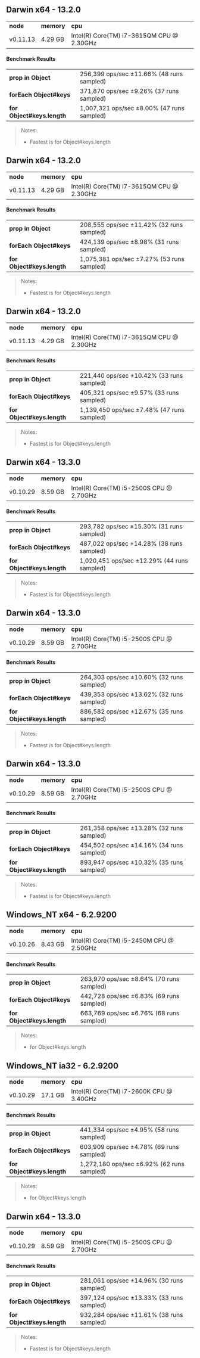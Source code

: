 Darwin x64 - 13.2.0
-----

<table><tr><td><b>node</b></td><td><b>memory</b></td><td><b>cpu</b></td></tr><tr><td>v0.11.13</td><td>4.29 GB</td><td>Intel(R) Core(TM) i7-3615QM CPU @ 2.30GHz</td></tr></table>

#### Benchmark Results ####

<table><tr><td><b>prop in Object</b></td><td>256,399 ops/sec ±11.66% (48 runs sampled)
</td></tr><tr><td><b>forEach Object#keys</b></td><td>371,870 ops/sec ±9.26% (37 runs sampled)
</td></tr><tr><td><b>for Object#keys.length</b></td><td>1,007,321 ops/sec ±8.00% (47 runs sampled)
</td></tr></table>

> Notes:
> - Fastest is for Object#keys.length


Darwin x64 - 13.2.0
-----

<table><tr><td><b>node</b></td><td><b>memory</b></td><td><b>cpu</b></td></tr><tr><td>v0.11.13</td><td>4.29 GB</td><td>Intel(R) Core(TM) i7-3615QM CPU @ 2.30GHz</td></tr></table>

#### Benchmark Results ####

<table><tr><td><b>prop in Object</b></td><td>208,555 ops/sec ±11.42% (32 runs sampled)
</td></tr><tr><td><b>forEach Object#keys</b></td><td>424,139 ops/sec ±8.98% (31 runs sampled)
</td></tr><tr><td><b>for Object#keys.length</b></td><td>1,075,381 ops/sec ±7.27% (53 runs sampled)
</td></tr></table>

> Notes:
> - Fastest is for Object#keys.length


Darwin x64 - 13.2.0
-----

<table><tr><td><b>node</b></td><td><b>memory</b></td><td><b>cpu</b></td></tr><tr><td>v0.11.13</td><td>4.29 GB</td><td>Intel(R) Core(TM) i7-3615QM CPU @ 2.30GHz</td></tr></table>

#### Benchmark Results ####

<table><tr><td><b>prop in Object</b></td><td>221,440 ops/sec ±10.42% (33 runs sampled)
</td></tr><tr><td><b>forEach Object#keys</b></td><td>405,321 ops/sec ±9.57% (33 runs sampled)
</td></tr><tr><td><b>for Object#keys.length</b></td><td>1,139,450 ops/sec ±7.48% (47 runs sampled)
</td></tr></table>

> Notes:
> - Fastest is for Object#keys.length


Darwin x64 - 13.3.0
-----

<table><tr><td><b>node</b></td><td><b>memory</b></td><td><b>cpu</b></td></tr><tr><td>v0.10.29</td><td>8.59 GB</td><td>Intel(R) Core(TM) i5-2500S CPU @ 2.70GHz</td></tr></table>

#### Benchmark Results ####

<table><tr><td><b>prop in Object</b></td><td>293,782 ops/sec ±15.30% (31 runs sampled)
</td></tr><tr><td><b>forEach Object#keys</b></td><td>487,022 ops/sec ±14.28% (38 runs sampled)
</td></tr><tr><td><b>for Object#keys.length</b></td><td>1,020,451 ops/sec ±12.29% (44 runs sampled)
</td></tr></table>

> Notes:
> - Fastest is for Object#keys.length


Darwin x64 - 13.3.0
-----

<table><tr><td><b>node</b></td><td><b>memory</b></td><td><b>cpu</b></td></tr><tr><td>v0.10.29</td><td>8.59 GB</td><td>Intel(R) Core(TM) i5-2500S CPU @ 2.70GHz</td></tr></table>

#### Benchmark Results ####

<table><tr><td><b>prop in Object</b></td><td>264,303 ops/sec ±10.60% (32 runs sampled)
</td></tr><tr><td><b>forEach Object#keys</b></td><td>439,353 ops/sec ±13.62% (32 runs sampled)
</td></tr><tr><td><b>for Object#keys.length</b></td><td>886,582 ops/sec ±12.67% (35 runs sampled)
</td></tr></table>

> Notes:
> - Fastest is for Object#keys.length


Darwin x64 - 13.3.0
-----

<table><tr><td><b>node</b></td><td><b>memory</b></td><td><b>cpu</b></td></tr><tr><td>v0.10.29</td><td>8.59 GB</td><td>Intel(R) Core(TM) i5-2500S CPU @ 2.70GHz</td></tr></table>

#### Benchmark Results ####

<table><tr><td><b>prop in Object</b></td><td>261,358 ops/sec ±13.28% (32 runs sampled)
</td></tr><tr><td><b>forEach Object#keys</b></td><td>454,502 ops/sec ±14.16% (34 runs sampled)
</td></tr><tr><td><b>for Object#keys.length</b></td><td>893,947 ops/sec ±10.32% (35 runs sampled)
</td></tr></table>

> Notes:
> - Fastest is for Object#keys.length


Windows_NT x64 - 6.2.9200
-----

<table><tr><td><b>node</b></td><td><b>memory</b></td><td><b>cpu</b></td></tr><tr><td>v0.10.26</td><td>8.43 GB</td><td>Intel(R) Core(TM) i5-2450M CPU @ 2.50GHz</td></tr></table>

#### Benchmark Results ####

<table><tr><td><b>prop in Object</b></td><td>263,970 ops/sec ±8.64% (70 runs sampled)
</td></tr><tr><td><b>forEach Object#keys</b></td><td>442,728 ops/sec ±6.83% (69 runs sampled)
</td></tr><tr><td><b>for Object#keys.length</b></td><td>663,769 ops/sec ±6.76% (68 runs sampled)
</td></tr></table>

> Notes:
> - for Object#keys.length

Windows_NT ia32 - 6.2.9200
-----

<table><tr><td><b>node</b></td><td><b>memory</b></td><td><b>cpu</b></td></tr><tr><td>v0.10.29</td><td>17.1 GB</td><td>Intel(R) Core(TM) i7-2600K CPU @ 3.40GHz</td></tr></table>

#### Benchmark Results ####

<table><tr><td><b>prop in Object</b></td><td>441,334 ops/sec ±4.95% (58 runs sampled)
</td></tr><tr><td><b>forEach Object#keys</b></td><td>603,909 ops/sec ±4.78% (69 runs sampled)
</td></tr><tr><td><b>for Object#keys.length</b></td><td>1,272,180 ops/sec ±6.92% (62 runs sampled)
</td></tr></table>

> Notes:
> - for Object#keys.length


Darwin x64 - 13.3.0
-----

<table><tr><td><b>node</b></td><td><b>memory</b></td><td><b>cpu</b></td></tr><tr><td>v0.10.29</td><td>8.59 GB</td><td>Intel(R) Core(TM) i5-2500S CPU @ 2.70GHz</td></tr></table>

#### Benchmark Results ####

<table><tr><td><b>prop in Object</b></td><td>281,061 ops/sec ±14.96% (30 runs sampled)
</td></tr><tr><td><b>forEach Object#keys</b></td><td>397,124 ops/sec ±13.33% (33 runs sampled)
</td></tr><tr><td><b>for Object#keys.length</b></td><td>932,284 ops/sec ±11.61% (38 runs sampled)
</td></tr></table>

> Notes:
> - Fastest is for Object#keys.length


